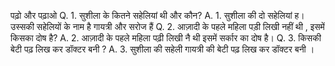 पढ़ो और पढ़ाओ
Q. 1. सुशीला के कितने सहेलियां थी और कौन? 
A. 1. सुशीला की दो सहेलियां ह।  उस्सकी सहेलियों के नाम है गायत्री और सरोज हैं 
Q. 2. आज़ादी के पहले महिला पड़ी लिखी नहीं थी , इसमें किसका दोष है?
A. 2. आज़ादी के पहले महिला पढ़ी लिखी नै थी इसमें सर्कार का दोष है। 
Q. 3. किसकी बेटी पढ़ लिख कर डॉक्टर बनी ?
A. 3. सुशीला की सहेली गायत्री की बेटी पढ़ लिख कर डॉक्टर बनी  । 
